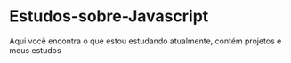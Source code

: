 # Estudos-sobre-Javascript
Aqui você encontra o que estou estudando atualmente, contém projetos e meus estudos
